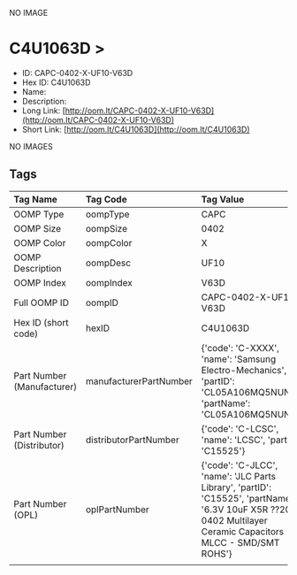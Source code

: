 


  
NO IMAGE  
# C4U1063D > 

- ID: CAPC-0402-X-UF10-V63D
- Hex ID: C4U1063D
- Name: 
- Description: 
- Long Link: [http://oom.lt/CAPC-0402-X-UF10-V63D](http://oom.lt/CAPC-0402-X-UF10-V63D)
- Short Link: [http://oom.lt/C4U1063D](http://oom.lt/C4U1063D)
  
NO IMAGES  
## Tags
  

|Tag Name|Tag Code|Tag Value|
| :--- | :--- | :--- |
|OOMP Type|oompType|CAPC|
|OOMP Size|oompSize|0402|
|OOMP Color|oompColor|X|
|OOMP Description|oompDesc|UF10|
|OOMP Index|oompIndex|V63D|
|Full OOMP ID|oompID|CAPC-0402-X-UF10-V63D|
|Hex ID (short code)|hexID|C4U1063D|
|Part Number (Manufacturer)|manufacturerPartNumber|{'code': 'C-XXXX', 'name': 'Samsung Electro-Mechanics', 'partID': 'CL05A106MQ5NUNC', 'partName': 'CL05A106MQ5NUNC'}|
|Part Number (Distributor)|distributorPartNumber|{'code': 'C-LCSC', 'name': 'LCSC', 'partID': 'C15525'}|
|Part Number (OPL)|oplPartNumber|{'code': 'C-JLCC', 'name': 'JLC Parts Library', 'partID': 'C15525', 'partName': '6.3V 10uF X5R ??20% 0402  Multilayer Ceramic Capacitors MLCC - SMD/SMT ROHS'}|
||||
